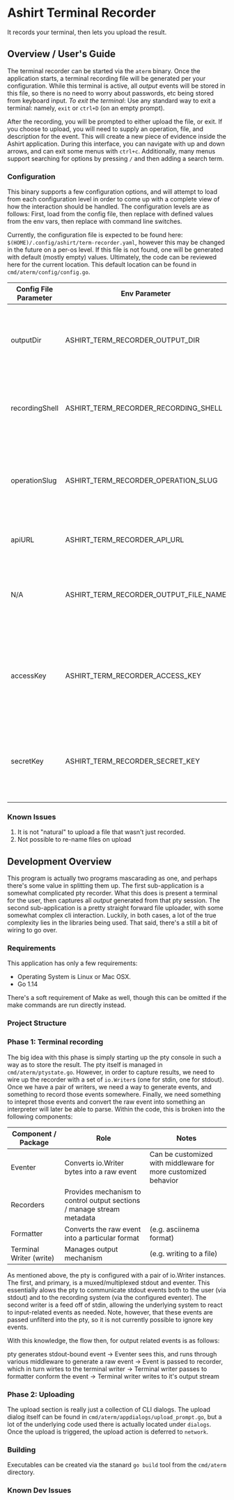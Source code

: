 # Ashirt Terminal Recorder

It records your terminal, then lets you upload the result.

## Overview / User's Guide

The terminal recorder can be started via the `aterm` binary. Once the application starts, a terminal recording file will be generated per your configuration. While this terminal is active, all _output_ events will be stored in this file, so there is no need to worry about passwords, etc being stored from keyboard input.
_To exit the terminal_: Use any standard way to exit a terminal: namely, `exit` or `ctrl+D` (on an empty prompt).

After the recording, you will be prompted to either upload the file, or exit. If you choose to upload, you will need to supply an operation, file, and description for the event. This will create a new piece of evidence inside the Ashirt application. During this interface, you can navigate with up and down arrows, and can exit some menus with `ctrl+c`. Additionally, many menus support searching for options by pressing `/` and then adding a search term.

### Configuration

This binary supports a few configuration options, and will attempt to load from each configuration level in order to come up with a complete view of how the interaction should be handled. The configuration levels are as follows: First, load from the config file, then replace with defined values from the env vars, then replace with command line switches.

Currently, the configuration file is expected to be found here: `$(HOME)/.config/ashirt/term-recorder.yaml`, however this may be changed in the future on a per-os level. If this file is not found, one will be generated with default (mostly empty) values. Ultimately, the code can be reviewed here for the current location. This default location can be found in `cmd/aterm/config/config.go`.

| Config File Parameter | Env Parameter                         | CLI flag         | Meaning                                                                     |
| --------------------- | ------------------------------------- | ---------------- | --------------------------------------------------------------------------- |
| outputDir             | ASHIRT_TERM_RECORDER_OUTPUT_DIR       | --output-dir     | Determines where to store recording files. Defaults to OS temp directory    |
| recordingShell        | ASHIRT_TERM_RECORDER_RECORDING_SHELL  | --shell       -s | Which shell to use when starting up (defaults to env's SHELL)               |
| operationSlug         | ASHIRT_TERM_RECORDER_OPERATION_SLUG   | --operation      | Which operation to upload to (by default -- can be selected during upload)  |
| apiURL                | ASHIRT_TERM_RECORDER_API_URL          | --svc            | Where the **backend** service is located.                                   |
| N/A                   | ASHIRT_TERM_RECORDER_OUTPUT_FILE_NAME | --output-file -o | What filename to use when writing the file locally (and remotely as well)   |
| accessKey             | ASHIRT_TERM_RECORDER_ACCESS_KEY       | N/A              | The Access Key needed to connect with the backend (created on the frontend) |
| secretKey             | ASHIRT_TERM_RECORDER_SECRET_KEY       | N/A              | The Secret Key needed to connect with the backend (created on the frontend) |

### Known Issues

1. It is not "natural" to upload a file that wasn't just recorded.
2. Not possible to re-name files on upload

## Development Overview

This program is actually two programs mascarading as one, and perhaps there's some value in splitting them up. The first sub-application is a somewhat complicated pty recorder. What this does is present a terminal for the user, then captures all _output_ generated from that pty session. The second sub-application is a pretty straight forward file uploader, with some somewhat complex cli interaction. Luckily, in both cases, a lot of the true complexity lies in the libraries being used. That said, there's a still a bit of wiring to go over.

### Requirements

This application has only a few requirements:

* Operating System is Linux or Mac OSX.
* Go 1.14

There's a soft requirement of Make as well, though this can be omitted if the make commands are run directly instead.

### Project Structure

### Phase 1: Terminal recording

The big idea with this phase is simply starting up the pty console in such a way as to store the result. The pty itself is managed in `cmd/aterm/ptystate.go`. However, in order to capture results, we need to wire up the recorder with a set of `io.Writer`s (one for stdin, one for stdout). Once we have a pair of writers, we need a way to generate events, and something to record those events somewhere. Finally, we need something to intepret those events and convert the raw event into something an interpreter will later be able to parse. Within the code, this is broken into the following components:

| Component / Package     | Role                                                                   | Notes                                                          |
| ----------------------- | ---------------------------------------------------------------------- | -------------------------------------------------------------- |
| Eventer                 | Converts io.Writer bytes into a raw event                              | Can be customized with middleware for more customized behavior |
| Recorders               | Provides mechanism to control output sections / manage stream metadata |                                                                |
| Formatter               | Converts the raw event into a particular format                        | (e.g. asciinema format)                                        |
| Terminal Writer (write) | Manages output mechanism                                               | (e.g. writing to a file)                                       |

As mentioned above, the pty is configured with a pair of io.Writer instances. The first, and primary, is a muxed/multiplexed stdout and eventer. This essentially alows the pty to communicate stdout events both to the user (via stdout) and to the recording system (via the configured eventer). The second writer is a feed off of stdin, allowing the underlying system to react to input-related events as needed. Note, however, that these events are passed unfilterd into the pty, so it is not currently possible to ignore key events.

With this knowledge, the flow then, for output related events is as follows:

pty generates stdout-bound event -> Eventer sees this, and runs through various middleware to generate a raw event -> Event is passed to recorder, which in turn wirtes to the terminal writer -> Terminal writer passes to formatter conform the event -> Terminal writer writes to it's output stream

### Phase 2: Uploading

The upload section is really just a collection of CLI dialogs. The upload dialog itself can be found in `cmd/aterm/appdialogs/upload_prompt.go`, but a lot of the underlying code used there is actually located under `dialogs`. Once the upload is triggered, the upload action is deferred to `network`.

### Building

Executables can be created via the stanard `go build` tool from the `cmd/aterm` directory.


### Known Dev Issues
